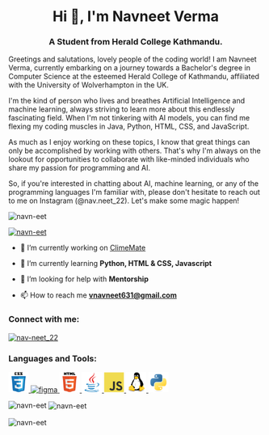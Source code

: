 <h1 align="center">Hi 👋, I'm Navneet Verma</h1>
<h3 align="center">A Student from Herald College Kathmandu.</h3>
<p>Greetings and salutations, lovely people of the coding world! I am Navneet Verma, currently embarking on a journey towards a Bachelor's degree in Computer Science at the esteemed Herald College of Kathmandu, affiliated with the University of Wolverhampton in the UK.

I'm the kind of person who lives and breathes Artificial Intelligence and machine learning, always striving to learn more about this endlessly fascinating field. When I'm not tinkering with AI models, you can find me flexing my coding muscles in Java, Python, HTML, CSS, and JavaScript.

As much as I enjoy working on these topics, I know that great things can only be accomplished by working with others. That's why I'm always on the lookout for opportunities to collaborate with like-minded individuals who share my passion for programming and AI.

So, if you're interested in chatting about AI, machine learning, or any of the programming languages I'm familiar with, please don't hesitate to reach out to me on Instagram (@nav.neet_22). Let's make some magic happen!</p>

<p align="left"> <img src="https://komarev.com/ghpvc/?username=navn-eet&label=Profile%20views&color=0e75b6&style=flat" alt="navn-eet" /> </p>

<p align="left"> <a href="https://github.com/ryo-ma/github-profile-trophy"><img src="https://github-profile-trophy.vercel.app/?username=navn-eet" alt="navn-eet" /></a> </p>

- 🔭 I’m currently working on [ClimeMate](https://github.com/Navn-eet/ClimeMate)

- 🌱 I’m currently learning **Python, HTML & CSS, Javascript**

- 🤝 I’m looking for help with **Mentorship**

- 📫 How to reach me **vnavneet631@gmail.com**

<h3 align="left">Connect with me:</h3>
<p align="left">
<a href="https://instagram.com/nav-neet_22" target="blank"><img align="center" src="https://raw.githubusercontent.com/rahuldkjain/github-profile-readme-generator/master/src/images/icons/Social/instagram.svg" alt="nav-neet_22" height="30" width="40" /></a>
</p>

<h3 align="left">Languages and Tools:</h3>
<p align="left"> <a href="https://www.w3schools.com/css/" target="_blank" rel="noreferrer">  <img src="https://raw.githubusercontent.com/devicons/devicon/master/icons/css3/css3-original-wordmark.svg" alt="css3" width="40" height="40"/> </a> <a href="https://www.figma.com/" target="_blank" rel="noreferrer"> <img src="https://www.vectorlogo.zone/logos/figma/figma-icon.svg" alt="figma" width="40" height="40"/> </a> <a href="https://www.w3.org/html/" target="_blank" rel="noreferrer"> <img src="https://raw.githubusercontent.com/devicons/devicon/master/icons/html5/html5-original-wordmark.svg" alt="html5" width="40" height="40"/> </a> <a href="https://www.java.com" target="_blank" rel="noreferrer"> <img src="https://raw.githubusercontent.com/devicons/devicon/master/icons/java/java-original.svg" alt="java" width="40" height="40"/> </a> <a href="https://developer.mozilla.org/en-US/docs/Web/JavaScript" target="_blank" rel="noreferrer"> <img src="https://raw.githubusercontent.com/devicons/devicon/master/icons/javascript/javascript-original.svg" alt="javascript" width="40" height="40"/> </a> <a href="https://www.linux.org/" target="_blank" rel="noreferrer"> <img src="https://raw.githubusercontent.com/devicons/devicon/master/icons/linux/linux-original.svg" alt="linux" width="40" height="40"/> </a> <a href="https://www.python.org" target="_blank" rel="noreferrer"> <img src="https://raw.githubusercontent.com/devicons/devicon/master/icons/python/python-original.svg" alt="python" width="40" height="40"/> </a> </p>

<p><img align="left" src="https://github-readme-stats.vercel.app/api/top-langs?username=navn-eet&show_icons=true&locale=en&layout=compact" alt="navn-eet" /></p>

<p>&nbsp;<img align="center" src="https://github-readme-stats.vercel.app/api?username=navn-eet&show_icons=true&locale=en" alt="navn-eet" /></p>

<p><img align="center" src="https://github-readme-streak-stats.herokuapp.com/?user=navn-eet&" alt="navn-eet" /></p>
